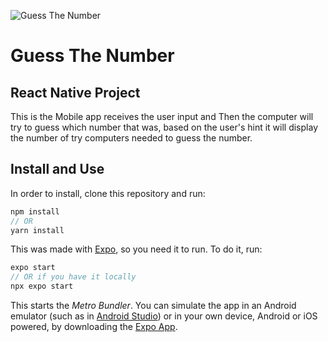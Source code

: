 
![Guess The Number](https://user-images.githubusercontent.com/40865534/87681466-500bd600-c79c-11ea-9b76-9c7e0efe265f.jpg)
# Guess The Number

## React Native Project
This is the Mobile app receives the user input and Then the computer will try to guess which number that was, based on the user's hint it will display the number of try computers needed to guess the number.

## Install and Use
In order to install, clone this repository and run:
```javascript
npm install
// OR
yarn install
```

This was made with [Expo](https://expo.io/), so you need it to run. To do it, run:
```javascript
expo start
// OR if you have it locally
npx expo start
```
This starts the *Metro Bundler*. You can simulate the app in an Android emulator (such as in [Android Studio](https://developer.android.com/studio)) or in your own device, Android or iOS powered, by downloading the [Expo App](https://expo.io/tools#client).


